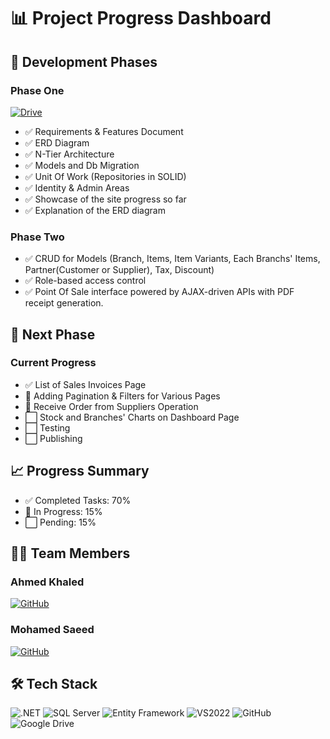 # 📊 Project Progress Dashboard


## 🚀 Development Phases


### Phase One
[![Drive](https://img.shields.io/badge/View-Drive%20Folder-green?logo=google-drive)](https://drive.google.com/drive/folders/1kZgXwLWGEFpQtJhDeq3bleaSgnHeWIl0?usp=drive_link)

- ✅ Requirements & Features Document
- ✅ ERD Diagram
- ✅ N-Tier Architecture
- ✅ Models and Db Migration
- ✅ Unit Of Work (Repositories in SOLID)
- ✅ Identity & Admin Areas
- ✅ Showcase of the site progress so far
- ✅ Explanation of the ERD diagram

### Phase Two

- ✅ CRUD for Models (Branch, Items, Item Variants, Each Branchs' Items, Partner(Customer or Supplier), Tax, Discount)
- ✅ Role-based access control
- ✅ Point Of Sale interface powered by AJAX-driven APIs with PDF receipt generation.


## 📅 Next Phase

### Current Progress

- ✅ List of Sales Invoices Page
- 🔄 Adding Pagination & Filters for Various Pages
- 🔄 Receive Order from Suppliers Operation
- ⬜ Stock and Branches' Charts on Dashboard Page
- ⬜ Testing
- ⬜ Publishing


## 📈 Progress Summary

- ✅ Completed Tasks: 70%
- 🔄 In Progress: 15%
- ⬜ Pending: 15%


## 👨‍💻 Team Members

### Ahmed Khaled
[![GitHub](https://img.shields.io/badge/GitHub-Profile-blue?logo=github)](https://github.com/AhmedMekheimer)

### Mohamed Saeed
[![GitHub](https://img.shields.io/badge/GitHub-Profile-blue?logo=github)](https://github.com/Mohmaed-Saaed)


## 🛠 Tech Stack

![.NET](https://img.shields.io/badge/.NET-ASP.NET%20Core%20MVC-blue?logo=dotnet)
![SQL Server](https://img.shields.io/badge/Database-SQL%20Server-red?logo=microsoft-sql-server)
![Entity Framework](https://img.shields.io/badge/ORM-Entity%20Framework-green)
![VS2022](https://img.shields.io/badge/IDE-VS2022-purple?logo=visual-studio)
![GitHub](https://img.shields.io/badge/Platform-GitHub-black?logo=github)
![Google Drive](https://img.shields.io/badge/Docs-Google%20Drive-yellow?logo=google-drive)
